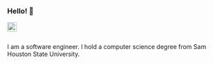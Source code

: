 ### Hello! 👋

<a href="https://www.linkedin.com/in/danielderheim/">
  <img align="left" alt="Adarshreddyash LinkdeIN" width="22px" src="https://cdn.jsdelivr.net/npm/simple-icons@v3/icons/linkedin.svg" />
</a>

<br><br>

I am a software engineer. I hold a computer science degree from Sam Houston State University.





<!--
**dderheim00/dderheim00** is a ✨ _special_ ✨ repository because its `README.md` (this file) appears on your GitHub profile.

Maybe add my programming and computer science interests, such as NLP.
-->
